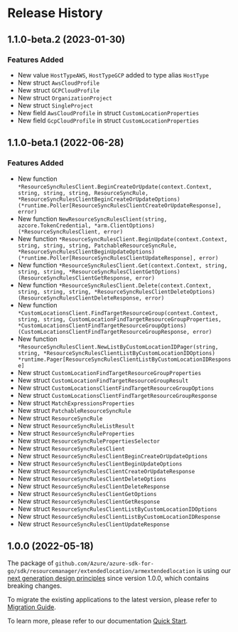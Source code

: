 # Release History

## 1.1.0-beta.2 (2023-01-30)
### Features Added

- New value `HostTypeAWS`, `HostTypeGCP` added to type alias `HostType`
- New struct `AwsCloudProfile`
- New struct `GCPCloudProfile`
- New struct `OrganizationProject`
- New struct `SingleProject`
- New field `AwsCloudProfile` in struct `CustomLocationProperties`
- New field `GcpCloudProfile` in struct `CustomLocationProperties`


## 1.1.0-beta.1 (2022-06-28)
### Features Added

- New function `*ResourceSyncRulesClient.BeginCreateOrUpdate(context.Context, string, string, string, ResourceSyncRule, *ResourceSyncRulesClientBeginCreateOrUpdateOptions) (*runtime.Poller[ResourceSyncRulesClientCreateOrUpdateResponse], error)`
- New function `NewResourceSyncRulesClient(string, azcore.TokenCredential, *arm.ClientOptions) (*ResourceSyncRulesClient, error)`
- New function `*ResourceSyncRulesClient.BeginUpdate(context.Context, string, string, string, PatchableResourceSyncRule, *ResourceSyncRulesClientBeginUpdateOptions) (*runtime.Poller[ResourceSyncRulesClientUpdateResponse], error)`
- New function `*ResourceSyncRulesClient.Get(context.Context, string, string, string, *ResourceSyncRulesClientGetOptions) (ResourceSyncRulesClientGetResponse, error)`
- New function `*ResourceSyncRulesClient.Delete(context.Context, string, string, string, *ResourceSyncRulesClientDeleteOptions) (ResourceSyncRulesClientDeleteResponse, error)`
- New function `*CustomLocationsClient.FindTargetResourceGroup(context.Context, string, string, CustomLocationFindTargetResourceGroupProperties, *CustomLocationsClientFindTargetResourceGroupOptions) (CustomLocationsClientFindTargetResourceGroupResponse, error)`
- New function `*ResourceSyncRulesClient.NewListByCustomLocationIDPager(string, string, *ResourceSyncRulesClientListByCustomLocationIDOptions) *runtime.Pager[ResourceSyncRulesClientListByCustomLocationIDResponse]`
- New struct `CustomLocationFindTargetResourceGroupProperties`
- New struct `CustomLocationFindTargetResourceGroupResult`
- New struct `CustomLocationsClientFindTargetResourceGroupOptions`
- New struct `CustomLocationsClientFindTargetResourceGroupResponse`
- New struct `MatchExpressionsProperties`
- New struct `PatchableResourceSyncRule`
- New struct `ResourceSyncRule`
- New struct `ResourceSyncRuleListResult`
- New struct `ResourceSyncRuleProperties`
- New struct `ResourceSyncRulePropertiesSelector`
- New struct `ResourceSyncRulesClient`
- New struct `ResourceSyncRulesClientBeginCreateOrUpdateOptions`
- New struct `ResourceSyncRulesClientBeginUpdateOptions`
- New struct `ResourceSyncRulesClientCreateOrUpdateResponse`
- New struct `ResourceSyncRulesClientDeleteOptions`
- New struct `ResourceSyncRulesClientDeleteResponse`
- New struct `ResourceSyncRulesClientGetOptions`
- New struct `ResourceSyncRulesClientGetResponse`
- New struct `ResourceSyncRulesClientListByCustomLocationIDOptions`
- New struct `ResourceSyncRulesClientListByCustomLocationIDResponse`
- New struct `ResourceSyncRulesClientUpdateResponse`


## 1.0.0 (2022-05-18)

The package of `github.com/Azure/azure-sdk-for-go/sdk/resourcemanager/extendedlocation/armextendedlocation` is using our [next generation design principles](https://azure.github.io/azure-sdk/general_introduction.html) since version 1.0.0, which contains breaking changes.

To migrate the existing applications to the latest version, please refer to [Migration Guide](https://aka.ms/azsdk/go/mgmt/migration).

To learn more, please refer to our documentation [Quick Start](https://aka.ms/azsdk/go/mgmt).